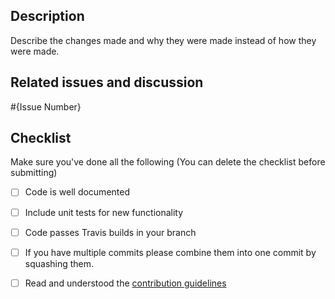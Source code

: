 ## Description

Describe the changes made and why they were made instead of how they were made.

## Related issues and discussion
#{Issue Number}
 

## Checklist
 
Make sure you've done all the following (You can delete the checklist before submitting)
 
 - [ ] Code is well documented
 - [ ] Include unit tests for new functionality
 - [ ] Code passes Travis builds in your branch
 - [ ] If you have multiple commits please combine them into one commit by squashing them.
 - [ ] Read and understood the [contribution guidelines](https://github.com/openfoodfacts/openfoodfacts-server/blob/master/CONTRIBUTING.md)
 
